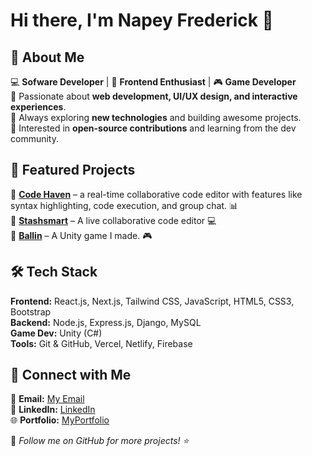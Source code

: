 # Hi there, I'm **Napey Frederick** 👋

## 🚀 About Me

💻 **Sofware Developer** | 🎨 **Frontend Enthusiast** | 🎮 **Game Developer**  
🔹 Passionate about **web development, UI/UX design, and interactive experiences**.  
🔹 Always exploring **new technologies** and building awesome projects.  
🔹 Interested in **open-source contributions** and learning from the dev community.  

## 📌 Featured Projects

🔹 [**Code Haven**](https://code-haven-wheat.vercel.app/) – a real-time collaborative code editor with features like syntax highlighting, code execution, and group chat. 📊  
🔹 [**Stashsmart**](https://blindlit0.github.io/StashSmart/) – A live collaborative code editor 💻  
🔹 [**Ballin**](https://ballinunity.netlify.app/) – A Unity game I made. 🎮  

## 🛠️ Tech Stack

**Frontend:** React.js, Next.js, Tailwind CSS, JavaScript, HTML5, CSS3, Bootstrap  
**Backend:** Node.js, Express.js, Django, MySQL  
**Game Dev:** Unity (C#)  
**Tools:** Git & GitHub, Vercel, Netlify, Firebase  

## 🤝 Connect with Me

📧 **Email:** [My Email](mailto:napeyfrederick@gmail.com)  
💼 **LinkedIn:** [LinkedIn](https://www.linkedin.com/in/frederick-napey-85426a287/)  
🌐 **Portfolio:** [MyPortfolio](https://fredportfoliosite.vercel.app/)  

🔔 _Follow me on GitHub for more projects! ⭐_

